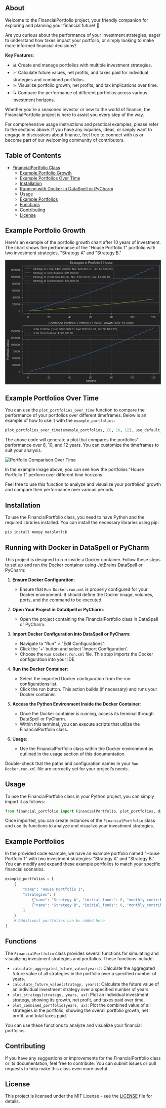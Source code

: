 ## About

Welcome to the FinancialPortfolio project, your friendly companion for exploring and planning your financial future! 🚀

Are you curious about the performance of your investment strategies, eager to understand how taxes impact your portfolio, or simply looking to make more informed financial decisions? 

**Key Features**:

- 📊 Create and manage portfolios with multiple investment strategies.
- 📈 Calculate future values, net profits, and taxes paid for individual strategies and combined portfolios.
- 📉 Visualize portfolio growth, net profits, and tax implications over time.
- 🔍 Compare the performance of different portfolios across various investment horizons.

Whether you're a seasoned investor or new to the world of finance, the FinancialPortfolio project is here to assist you every step of the way. 

For comprehensive usage instructions and practical examples, please refer to the sections above. If you have any inquiries, ideas, or simply want to engage in discussions about finance, feel free to connect with us or become part of our welcoming community of contributors.



## Table of Contents
- [FinancialPortfolio Class](#financialportfolio-class)
  - [Example Portfolio Growth](#example-portfolio-growth)
  - [Example Portfolios Over Time](#example-portfolios-over-time)
  - [Installation](#installation)
  - [Running with Docker in DataSpell or PyCharm](#running-with-docker-in-dataspell-or-pycharm)
  - [Usage](#usage)
  - [Example Portfolios](#example-portfolios)
  - [Functions](#functions)
  - [Contributing](#contributing)
  - [License](#license)


## Example Portfolio Growth

Here's an example of the portfolio growth chart after 10 years of investment. The chart shows the performance of the "House Portfolio 1" portfolio with two investment strategies, "Strategy A" and "Strategy B."

![Portfolio Growth Example](Photos/Example1.png)

## Example Portfolios Over Time

You can use the `plot_portfolios_over_time` function to compare the performance of your portfolios over different timeframes. Below is an example of how to use it with the `example_portfolios`:

```python
plot_portfolios_over_time(example_portfolios, [8, 10, 12], use_default_size=True)
````

The above code will generate a plot that compares the portfolios' performance over 8, 10, and 12 years. You can customize the timeframes to suit your analysis.

![Portfolio Comparison Over Time](Photos/Example2.png)

In the example image above, you can see how the portfolios "House Portfolio 1" perform over different time horizons.

Feel free to use this function to analyze and visualize your portfolios' growth and compare their performance over various periods.

## Installation

To use the FinancialPortfolio class, you need to have Python and the required libraries installed. You can install the necessary libraries using pip:

```bash
pip install numpy matplotlib
```

## Running with Docker in DataSpell or PyCharm

This project is designed to run inside a Docker container. Follow these steps to set up and run the Docker container using JetBrains DataSpell or PyCharm:

1. **Ensure Docker Configuration**:
   - Ensure that `Run Docker.run.xml` is properly configured for your Docker environment. It should define the Docker image, volumes, ports, and the command to be executed.

2. **Open Your Project in DataSpell or PyCharm**:
   - Open the project containing the FinancialPortfolio class in DataSpell or PyCharm.

3. **Import Docker Configuration into DataSpell or PyCharm**:
   - Navigate to "Run" > "Edit Configurations".
   - Click the '+' button and select 'Import Configuration'.
   - Choose the `Run Docker.run.xml` file. This step imports the Docker configuration into your IDE.

4. **Run the Docker Container**:
   - Select the imported Docker configuration from the run configurations list.
   - Click the run button. This action builds (if necessary) and runs your Docker container.

5. **Access the Python Environment Inside the Docker Container**:
   - Once the Docker container is running, access its terminal through DataSpell or PyCharm.
   - Within this terminal, you can execute scripts that utilize the FinancialPortfolio class.

6. **Usage**:
   - Use the FinancialPortfolio class within the Docker environment as outlined in the usage section of this documentation.

Double-check that the paths and configuration names in your `Run Docker.run.xml` file are correctly set for your project’s needs.




## Usage

To use the FinancialPortfolio class in your Python project, you can simply import it as follows:

```python
from financial_portfolio import FinancialPortfolio, plot_portfolios, display_initial_funds_and_contributions_table
```

Once imported, you can create instances of the `FinancialPortfolio` class and use its functions to analyze and visualize your investment strategies.

## Example Portfolios

In the provided code example, we have an example portfolio named "House Portfolio 1" with two investment strategies: "Strategy A" and "Strategy B." You can modify and expand these example portfolios to match your specific financial scenarios.

```python
example_portfolios = [
    {
        "name": "House Portfolio 1",
        "strategies": [
            {"name": "Strategy A", "initial_funds": 0, "monthly_contribution": 800, "annual_rate": 6, "variance": 1, "is_taxable": True, "tax_rate": 10, "compounding_frequency": 6},
            {"name": "Strategy B", "initial_funds": 0, "monthly_contribution": 200, "annual_rate": 8, "variance": 1.5, "is_taxable": True, "tax_rate": 10, "compounding_frequency": 6}
        ]
    }
    # Additional portfolios can be added here
]
```

## Functions

The `FinancialPortfolio` class provides several functions for simulating and visualizing investment strategies and portfolios. These functions include:

- `calculate_aggregated_future_value(years)`: Calculate the aggregated future value of all strategies in the portfolio over a specified number of years.
- `calculate_future_value(strategy, years)`: Calculate the future value of an individual investment strategy over a specified number of years.
- `plot_strategy(strategy, years, ax)`: Plot an individual investment strategy, showing its growth, net profit, and taxes paid over time.
- `plot_combined_portfolio(years, ax)`: Plot the combined value of all strategies in the portfolio, showing the overall portfolio growth, net profit, and total taxes paid.

You can use these functions to analyze and visualize your financial portfolios.

## Contributing

If you have any suggestions or improvements for the FinancialPortfolio class or its documentation, feel free to contribute. You can submit issues or pull requests to help make this class even more useful.

## License

This project is licensed under the MIT License - see the [LICENSE](LICENSE) file for details.
